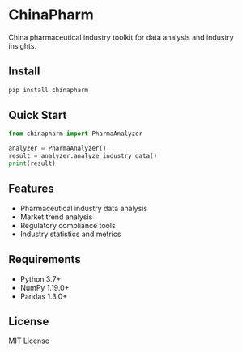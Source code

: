 # ChinaPharm

China pharmaceutical industry toolkit for data analysis and industry insights.

## Install

```bash
pip install chinapharm
```

## Quick Start

```python
from chinapharm import PharmaAnalyzer

analyzer = PharmaAnalyzer()
result = analyzer.analyze_industry_data()
print(result)
```

## Features

- Pharmaceutical industry data analysis
- Market trend analysis
- Regulatory compliance tools
- Industry statistics and metrics

## Requirements

- Python 3.7+
- NumPy 1.19.0+
- Pandas 1.3.0+

## License

MIT License
